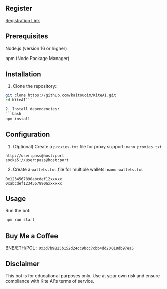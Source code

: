 ## Register 

[Registration Link](https://testnet.gokite.ai?r=pv82QnXP)

## Prerequisites
Node.js (version 16 or higher)

npm (Node Package Manager)

## Installation

1. Clone the repository:
```bash
git clone https://github.com/kaitouoim/KiteAI.git
cd KiteAI```

2. Install dependencies:
```bash
npm install
```

## Configuration

1. (Optional) Create a `proxies.txt` file for proxy support:
```nano proxies.txt```
```
http://user:pass@host:port
socks5://user:pass@host:port
```

2. Create a `wallets.txt` file for multiple wallets:
```nano wallets.txt```
```
0x1234567890abcdef12xxxxx
0xabcdef1234567890axxxxxx
```

## Usage

Run the bot:
```bash
npm run start
```

## Buy Me a Coffee

BNB/ETH/POL : ```0x3d7b9825b152d24cc9bcc7cbb4dd20018db97ea5```

##  Disclaimer

This bot is for educational purposes only. Use at your own risk and ensure compliance with Kite AI's terms of service.


